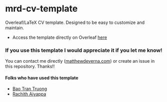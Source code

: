 # mrd-cv-template
Overleaf/LaTeX CV template. Designed to be easy to customize and maintain.

- Access the template directly on Overleaf [here](https://www.overleaf.com/latex/templates/clean-academic-cv-template/tjpjkzmvztwn)

### If you use this template I would appreciate it if you let me know!
You can contact me directly ([matthewdeverna.com](https://matthewdeverna.com)) or create an issue in this repository.
Thanks!!

#### Folks who have used this template
- [Bao Tran Truong](https://btrantruong.github.io/)
- [Rachith Aiyappa](https://rachithaiyappa.github.io/)
